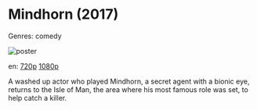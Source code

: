 # Mindhorn (2017)

Genres: comedy

![poster](http://image.tmdb.org/t/p/w500/1cg6oZo7C7iqYTZgbfOvscAFiP2.jpg)

en:
  [720p](magnet:?xt=urn:btih:704C8E9951081C67AE08D318397BB1283892A4D0&tr=udp://glotorrents.pw:6969/announce&tr=udp://tracker.opentrackr.org:1337/announce&tr=udp://torrent.gresille.org:80/announce&tr=udp://tracker.openbittorrent.com:80&tr=udp://tracker.coppersurfer.tk:6969&tr=udp://tracker.leechers-paradise.org:6969&tr=udp://p4p.arenabg.ch:1337&tr=udp://tracker.internetwarriors.net:1337)
  [1080p](magnet:?xt=urn:btih:C2228D329968464B4EB927129A0F698D69CF7023&tr=udp://glotorrents.pw:6969/announce&tr=udp://tracker.opentrackr.org:1337/announce&tr=udp://torrent.gresille.org:80/announce&tr=udp://tracker.openbittorrent.com:80&tr=udp://tracker.coppersurfer.tk:6969&tr=udp://tracker.leechers-paradise.org:6969&tr=udp://p4p.arenabg.ch:1337&tr=udp://tracker.internetwarriors.net:1337)
  


A washed up actor who played Mindhorn, a secret agent with a bionic eye, returns to the Isle of Man, the area where his most famous role was set, to help catch a killer.
